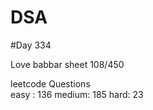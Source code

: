 # DSA

#Day 334

Love babbar sheet
    108/450
    
leetcode Questions   
easy : 136
medium: 185
hard: 23

 